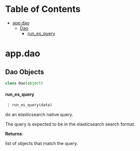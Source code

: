 # Table of Contents

* [app.dao](#app.dao)
  * [Dao](#app.dao.Dao)
    * [run\_es\_query](#app.dao.Dao.run_es_query)

<a name="app.dao"></a>
# app.dao

<a name="app.dao.Dao"></a>
## Dao Objects

```python
class Dao(object)
```

<a name="app.dao.Dao.run_es_query"></a>
#### run\_es\_query

```python
 | run_es_query(data)
```

do an elasticsearch native query.

The query is expected to be in the elasticsearch search format.

**Returns**:

list of objects that match the query.

